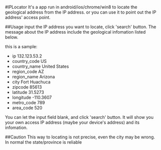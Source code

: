 #IPLocator
It's a app run in android/ios/chrome/win8 to locate the geological address
from the IP address.
or you can use it to point out the IP address' access point.

##Usage
input the IP address you want to locate, click 'search' button.
The message about the IP address include the geological infomation
listed below.

this is a sample:

* ip	132.123.53.2
* country_code	US
* country_name	United States
* region_code	AZ
* region_name	Arizona
* city	Fort Huachuca
* zipcode	85613
* latitude	31.5273
* longitude	-110.3607
* metro_code	789
* area_code	520

You can let the input field blank, and click 'search' button.
It will show you your own access IP address (maybe your device's address)
and its infomation.

##Caution
This way to locating is not precise, even the city may be wrong.
In normal the state/province is reliable